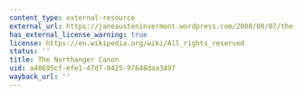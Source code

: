 ```yaml
---
content_type: external-resource
external_url: https://janeausteninvermont.wordpress.com/2008/08/07/the-northanger-canon-jane-austens-booklist/
has_external_license_warning: true
license: https://en.wikipedia.org/wiki/All_rights_reserved
status: ''
title: The Northanger Canon
uid: a48695cf-efe1-47d7-8425-97648daa3497
wayback_url: ''
---
```

